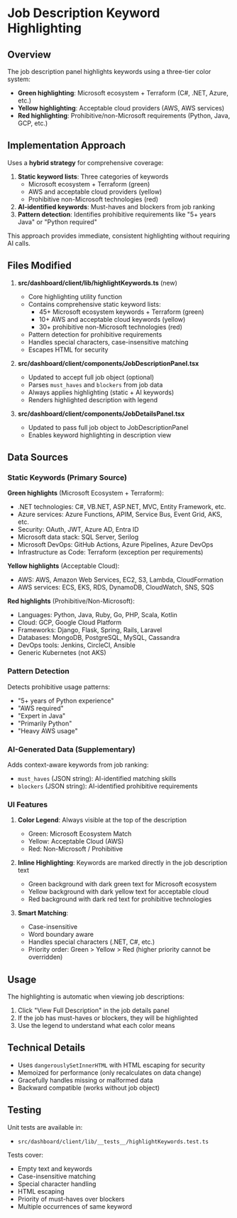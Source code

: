 # Job Description Keyword Highlighting

## Overview

The job description panel highlights keywords using a three-tier color system:
- **Green highlighting**: Microsoft ecosystem + Terraform (C#, .NET, Azure, etc.)
- **Yellow highlighting**: Acceptable cloud providers (AWS, AWS services)
- **Red highlighting**: Prohibitive/non-Microsoft requirements (Python, Java, GCP, etc.)

## Implementation Approach

Uses a **hybrid strategy** for comprehensive coverage:

1. **Static keyword lists**: Three categories of keywords
   - Microsoft ecosystem + Terraform (green)
   - AWS and acceptable cloud providers (yellow)
   - Prohibitive non-Microsoft technologies (red)
2. **AI-identified keywords**: Must-haves and blockers from job ranking
3. **Pattern detection**: Identifies prohibitive requirements like "5+ years Java" or "Python required"

This approach provides immediate, consistent highlighting without requiring AI calls.

## Files Modified

1. **src/dashboard/client/lib/highlightKeywords.ts** (new)
   - Core highlighting utility function
   - Contains comprehensive static keyword lists:
     - 45+ Microsoft ecosystem keywords + Terraform (green)
     - 10+ AWS and acceptable cloud keywords (yellow)
     - 30+ prohibitive non-Microsoft technologies (red)
   - Pattern detection for prohibitive requirements
   - Handles special characters, case-insensitive matching
   - Escapes HTML for security

2. **src/dashboard/client/components/JobDescriptionPanel.tsx**
   - Updated to accept full job object (optional)
   - Parses `must_haves` and `blockers` from job data
   - Always applies highlighting (static + AI keywords)
   - Renders highlighted description with legend

3. **src/dashboard/client/components/JobDetailsPanel.tsx**
   - Updated to pass full job object to JobDescriptionPanel
   - Enables keyword highlighting in description view

## Data Sources

### Static Keywords (Primary Source)

**Green highlights** (Microsoft Ecosystem + Terraform):
- .NET technologies: C#, VB.NET, ASP.NET, MVC, Entity Framework, etc.
- Azure services: Azure Functions, APIM, Service Bus, Event Grid, AKS, etc.
- Security: OAuth, JWT, Azure AD, Entra ID
- Microsoft data stack: SQL Server, Serilog
- Microsoft DevOps: GitHub Actions, Azure Pipelines, Azure DevOps
- Infrastructure as Code: Terraform (exception per requirements)

**Yellow highlights** (Acceptable Cloud):
- AWS: AWS, Amazon Web Services, EC2, S3, Lambda, CloudFormation
- AWS services: ECS, EKS, RDS, DynamoDB, CloudWatch, SNS, SQS

**Red highlights** (Prohibitive/Non-Microsoft):
- Languages: Python, Java, Ruby, Go, PHP, Scala, Kotlin
- Cloud: GCP, Google Cloud Platform
- Frameworks: Django, Flask, Spring, Rails, Laravel
- Databases: MongoDB, PostgreSQL, MySQL, Cassandra
- DevOps tools: Jenkins, CircleCI, Ansible
- Generic Kubernetes (not AKS)

### Pattern Detection

Detects prohibitive usage patterns:
- "5+ years of Python experience"
- "AWS required"
- "Expert in Java"
- "Primarily Python"
- "Heavy AWS usage"

### AI-Generated Data (Supplementary)

Adds context-aware keywords from job ranking:
- `must_haves` (JSON string): AI-identified matching skills
- `blockers` (JSON string): AI-identified prohibitive requirements

### UI Features

1. **Color Legend**: Always visible at the top of the description
   - Green: Microsoft Ecosystem Match
   - Yellow: Acceptable Cloud (AWS)
   - Red: Non-Microsoft / Prohibitive

2. **Inline Highlighting**: Keywords are marked directly in the job description text
   - Green background with dark green text for Microsoft ecosystem
   - Yellow background with dark yellow text for acceptable cloud
   - Red background with dark red text for prohibitive technologies

3. **Smart Matching**:
   - Case-insensitive
   - Word boundary aware
   - Handles special characters (.NET, C#, etc.)
   - Priority order: Green > Yellow > Red (higher priority cannot be overridden)

## Usage

The highlighting is automatic when viewing job descriptions:
1. Click "View Full Description" in the job details panel
2. If the job has must-haves or blockers, they will be highlighted
3. Use the legend to understand what each color means

## Technical Details

- Uses `dangerouslySetInnerHTML` with HTML escaping for security
- Memoized for performance (only recalculates on data change)
- Gracefully handles missing or malformed data
- Backward compatible (works without job object)

## Testing

Unit tests are available in:
- `src/dashboard/client/lib/__tests__/highlightKeywords.test.ts`

Tests cover:
- Empty text and keywords
- Case-insensitive matching
- Special character handling
- HTML escaping
- Priority of must-haves over blockers
- Multiple occurrences of same keyword

